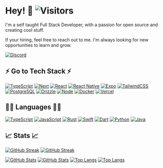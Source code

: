 # Hey! 👋 ![Visitors](https://visitor-badge.laobi.icu/badge?page_id=kabankz.kabankz)

I'm a self taught Full Stack Developer, with a passion for open source and creating cool stuff.

If your hiring, feel free to reach out to me. I'm always looking for new opportunities to learn and grow.

[![Discord](https://img.shields.io/badge/-@kabanks-black?style=for-the-badge&logo=discord&labelColor=black&color=5865F2)](https://discord.com/users/kabanks)

## ⚡ Go to Tech Stack ⚡

[![TypeScript](https://img.shields.io/badge/-TypeScript-black?style=for-the-badge&logo=typescript&labelColor=black&color=3178C6)](https://typescriptlang.org)
[![Next](https://img.shields.io/badge/-Next-black?style=for-the-badge&logo=next.js&labelColor=black&color=000000)](https://nextjs.org)
[![React](https://img.shields.io/badge/-React-black?style=for-the-badge&logo=react&labelColor=black&color=61DAFB)](https://react.dev)
[![React Native](https://img.shields.io/badge/-React_Native-black?style=for-the-badge&logo=react&labelColor=black&color=61DAFB)](https://reactnative.dev)
[![Expo](https://img.shields.io/badge/-Expo-black?style=for-the-badge&logo=expo&labelColor=black&color=000020)](https://expo.dev)
[![TailwindCSS](https://img.shields.io/badge/-TailwindCSS-black?style=for-the-badge&logo=tailwindcss&labelColor=black&color=06B6D4)](https://tailwindcss.com)
[![PostgreSQL](https://img.shields.io/badge/-PostgreSQL-black?style=for-the-badge&logo=postgresql&labelColor=black&color=4169E1)](https://postgresql.org)
[![Drizzle](https://img.shields.io/badge/-Drizzle-black?style=for-the-badge&logo=drizzle&labelColor=black&color=C5F74F)](https://orm.drizzle.team)
[![Node](https://img.shields.io/badge/-Node-black?style=for-the-badge&logo=node.js&labelColor=black&color=5FA04E)](https://nodejs.org)
[![Docker](https://img.shields.io/badge/-Docker-black?style=for-the-badge&logo=docker&labelColor=black&color=2496ED)](https://docker.com)
[![Vercel](https://img.shields.io/badge/-Vercel-black?style=for-the-badge&logo=vercel&labelColor=black&color=000000)](https://vercel.com)

## 👨‍💻 Languages 👨‍💻

[![TypeScript](https://img.shields.io/badge/-TypeScript-black?style=for-the-badge&logo=typescript&labelColor=black&color=3178C6)](https://typescriptlang.org)
[![JavaScript](https://img.shields.io/badge/-JavaScript-black?style=for-the-badge&logo=typescript&labelColor=black&color=F7DF1E)](https://developer.mozilla.org/docs/Web/JavaScript)
[![Rust](https://img.shields.io/badge/-Rust-black?style=for-the-badge&logo=rust&labelColor=black&color=000000)](https://rust-lang.org)
[![Swift](https://img.shields.io/badge/-Swift-black?style=for-the-badge&logo=swift&labelColor=black&color=F05138)](https://swift.org)
[![Dart](https://img.shields.io/badge/-Dart-black?style=for-the-badge&logo=dart&labelColor=black&color=0175C2)](https://dart.dev)
[![Python](https://img.shields.io/badge/-Python-black?style=for-the-badge&logo=python&labelColor=black&color=3776AB)](https://python.org)
[![Java](https://img.shields.io/badge/-Java-black?style=for-the-badge&logo=java&labelColor=black&color=007396)](https://java.com)

## 📈 Stats 📈

[![GitHub Streak](https://github-readme-streak-stats.herokuapp.com?user=KaBankz&theme=catppuccin-mocha#gh-dark-mode-only)](https://github.com/KaBankz#gh-dark-mode-only)
[![GitHub Streak](https://github-readme-streak-stats.herokuapp.com?user=KaBankz&theme=catppuccin-latte#gh-light-mode-only)](https://github.com/KaBankz#gh-light-mode-only)

[![GitHub Stats](https://github-readme-stats.vercel.app/api?username=KaBankz&show_icons=true&include_all_commits=true&hide=stars&rank_icon=default&theme=catppuccin_mocha#gh-dark-mode-only)](https://github.com/KaBankz#gh-dark-mode-only)
[![GitHub Stats](https://github-readme-stats.vercel.app/api?username=KaBankz&show_icons=true&include_all_commits=true&hide=stars&rank_icon=default&theme=catppuccin_latte#gh-light-mode-only)](https://github.com/KaBankz#gh-light-mode-only)
[![Top Langs](https://github-readme-stats.vercel.app/api/top-langs/?username=KaBankz&layout=compact&theme=catppuccin_mocha#gh-dark-mode-only)](https://github.com/KaBankz#gh-dark-mode-only)
[![Top Langs](https://github-readme-stats.vercel.app/api/top-langs/?username=KaBankz&layout=compact&theme=catppuccin_latte#gh-light-mode-only)](https://github.com/KaBankz#gh-light-mode-only)
